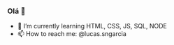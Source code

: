 ### Olá 👋

- 🌱 I’m currently learning HTML, CSS, JS, SQL, NODE
- 📫 How to reach me: @lucas.sngarcia
